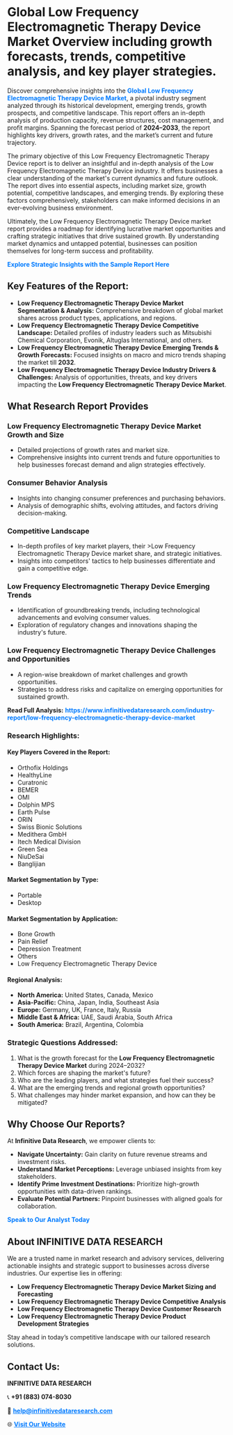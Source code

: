 <h1>Global Low Frequency Electromagnetic Therapy Device Market Overview including growth forecasts, trends, competitive analysis, and key player strategies.</h1>
<p>
Discover comprehensive insights into the 
<a href="https://www.infinitivedataresearch.com/industry-report/low-frequency-electromagnetic-therapy-device-market" rel="dofollow" style="color: #007BFF; text-decoration: none;"><strong>Global Low Frequency Electromagnetic Therapy Device Market</strong></a>, a pivotal industry segment analyzed through its historical development, emerging trends, growth prospects, and competitive landscape. This report offers an in-depth analysis of production capacity, revenue structures, cost management, and profit margins. Spanning the forecast period of <strong>2024–2033</strong>, the report highlights key drivers, growth rates, and the market’s current and future trajectory.
</p>
<p>
The primary objective of this Low Frequency Electromagnetic Therapy Device report is to deliver an insightful and in-depth analysis of the Low Frequency Electromagnetic Therapy Device industry. It offers businesses a clear understanding of the market's current dynamics and future outlook. The report dives into essential aspects, including market size, growth potential, competitive landscapes, and emerging trends. By exploring these factors comprehensively, stakeholders can make informed decisions in an ever-evolving business environment.
</p>
<p>
Ultimately, the Low Frequency Electromagnetic Therapy Device market report provides a roadmap for identifying lucrative market opportunities and crafting strategic initiatives that drive sustained growth. By understanding market dynamics and untapped potential, businesses can position themselves for long-term success and profitability.
</p>
<p>
<a href="https://www.infinitivedataresearch.com/request-sample/reportId=103752" style="color: #007BFF; text-decoration: none;"><strong>Explore Strategic Insights with the Sample Report Here</strong></a>
</p>

<h2>Key Features of the Report:</h2>
<ul>
<li><strong>Low Frequency Electromagnetic Therapy Device Market Segmentation & Analysis:</strong> Comprehensive breakdown of global market shares across product types, applications, and regions.</li>
<li><strong>Low Frequency Electromagnetic Therapy Device Competitive Landscape:</strong> Detailed profiles of industry leaders such as Mitsubishi Chemical Corporation, Evonik, Altuglas International, and others.</li>
<li><strong>Low Frequency Electromagnetic Therapy Device Emerging Trends & Growth Forecasts:</strong> Focused insights on macro and micro trends shaping the market till <strong>2032</strong>.</li>
<li><strong>Low Frequency Electromagnetic Therapy Device Industry Drivers & Challenges:</strong> Analysis of opportunities, threats, and key drivers impacting the <strong>Low Frequency Electromagnetic Therapy Device Market</strong>.</li>
</ul>

<h2>What Research Report Provides</h2>
<h3>Low Frequency Electromagnetic Therapy Device Market Growth and Size</h3>
<ul>
<li>Detailed projections of growth rates and market size.</li>
<li>Comprehensive insights into current trends and future opportunities to help businesses forecast demand and align strategies effectively.</li>
</ul>

<h3>Consumer Behavior Analysis</h3>
<ul>
<li>Insights into changing consumer preferences and purchasing behaviors.</li>
<li>Analysis of demographic shifts, evolving attitudes, and factors driving decision-making.</li>
</ul>

<h3>Competitive Landscape</h3>
<ul>
<li>In-depth profiles of key market players, their >Low Frequency Electromagnetic Therapy Device market share, and strategic initiatives.</li>
<li>Insights into competitors' tactics to help businesses differentiate and gain a competitive edge.</li>
</ul>

<h3>Low Frequency Electromagnetic Therapy Device Emerging Trends</h3>
<ul>
<li>Identification of groundbreaking trends, including technological advancements and evolving consumer values.</li>
<li>Exploration of regulatory changes and innovations shaping the industry's future.</li>
</ul>

<h3>Low Frequency Electromagnetic Therapy Device Challenges and Opportunities</h3>
<ul>
<li>A region-wise breakdown of market challenges and growth opportunities.</li>
<li>Strategies to address risks and capitalize on emerging opportunities for sustained growth.</li>
</ul>
<p><strong>Read Full Analysis:</strong> <a href="https://www.infinitivedataresearch.com/industry-report/low-frequency-electromagnetic-therapy-device-market" rel="dofollow" style="color: #007BFF; text-decoration: none;"><strong>https://www.infinitivedataresearch.com/industry-report/low-frequency-electromagnetic-therapy-device-market</strong></a></p>
<h3>Research Highlights:</h3>
<h4>Key Players Covered in the Report:</h4>
<ul><li>Orthofix Holdings</li><li>HealthyLine</li><li>Curatronic</li><li>BEMER</li><li>OMI</li><li>Dolphin MPS</li><li>Earth Pulse</li><li>ORIN</li><li>Swiss Bionic Solutions</li><li>Medithera GmbH</li><li>Itech Medical Division</li><li>Green Sea</li><li>NiuDeSai</li><li>Banglijian</li></ul>
<h4>Market Segmentation by Type:</h4>
<ul><li>Portable</li><li>Desktop</li></ul>
<h4>Market Segmentation by Application:</h4>
<ul><li>Bone Growth</li><li>Pain Relief</li><li>Depression Treatment</li><li>Others</li><li>Low Frequency Electromagnetic Therapy Device</li></ul>

<h4>Regional Analysis:</h4>
<ul>
<li><strong>North America:</strong> United States, Canada, Mexico</li>
<li><strong>Asia-Pacific:</strong> China, Japan, India, Southeast Asia</li>
<li><strong>Europe:</strong> Germany, UK, France, Italy, Russia</li>
<li><strong>Middle East & Africa:</strong> UAE, Saudi Arabia, South Africa</li>
<li><strong>South America:</strong> Brazil, Argentina, Colombia</li>
</ul>

<h3>Strategic Questions Addressed:</h3>
<ol>
<li>What is the growth forecast for the <strong>Low Frequency Electromagnetic Therapy Device Market</strong> during 2024–2032?</li>
<li>Which forces are shaping the market's future?</li>
<li>Who are the leading players, and what strategies fuel their success?</li>
<li>What are the emerging trends and regional growth opportunities?</li>
<li>What challenges may hinder market expansion, and how can they be mitigated?</li>
</ol>

<h2>Why Choose Our Reports?</h2>
<p>At <strong>Infinitive Data Research</strong>, we empower clients to:</p>
<ul>
<li><strong>Navigate Uncertainty:</strong> Gain clarity on future revenue streams and investment risks.</li>
<li><strong>Understand Market Perceptions:</strong> Leverage unbiased insights from key stakeholders.</li>
<li><strong>Identify Prime Investment Destinations:</strong> Prioritize high-growth opportunities with data-driven rankings.</li>
<li><strong>Evaluate Potential Partners:</strong> Pinpoint businesses with aligned goals for collaboration.</li>
</ul>
<p><a href="https://www.infinitivedataresearch.com/industry-report/low-frequency-electromagnetic-therapy-device-market" rel="dofollow" style="color: #007BFF; text-decoration: none;"><strong>Speak to Our Analyst Today</strong></a></p>

<h2>About INFINITIVE DATA RESEARCH</h2>
<p>We are a trusted name in market research and advisory services, delivering actionable insights and strategic support to businesses across diverse industries. Our expertise lies in offering:</p>
<ul>
<li><strong>Low Frequency Electromagnetic Therapy Device Market Sizing and Forecasting</strong></li>
<li><strong>Low Frequency Electromagnetic Therapy Device Competitive Analysis</strong></li>
<li><strong>Low Frequency Electromagnetic Therapy Device Customer Research</strong></li>
<li><strong>Low Frequency Electromagnetic Therapy Device Product Development Strategies</strong></li>
</ul>
<p>Stay ahead in today’s competitive landscape with our tailored research solutions.</p>

<h2>Contact Us:</h2>
<p><strong>INFINITIVE DATA RESEARCH</strong></p>
<p>📞 <strong>+91 (883) 074-8030</strong></p>
<p>📧 <strong><a href="mailto:help@infinitivedataresearch.com" style="color: #007BFF;">help@infinitivedataresearch.com</a></strong></p>
<p>🌐 <strong><a href="https://www.infinitivedataresearch.com" rel="dofollow" style="color: #007BFF;">Visit Our Website</a></strong></p>